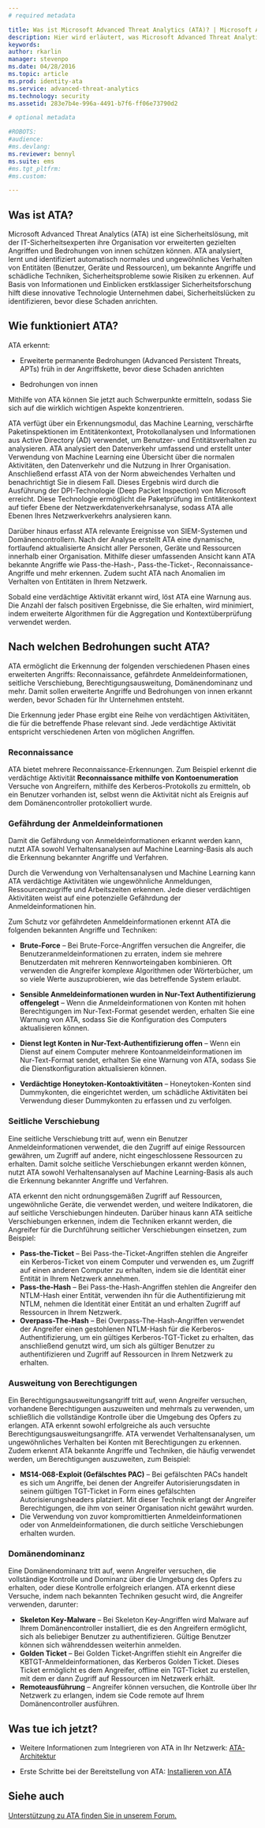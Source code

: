 ```yaml
---
# required metadata

title: Was ist Microsoft Advanced Threat Analytics (ATA)? | Microsoft Advanced Threat Analytics
description: Hier wird erläutert, was Microsoft Advanced Threat Analytics (ATA) ist und welche Arten von verdächtigen Aktivitäten erkannt werden können
keywords:
author: rkarlin
manager: stevenpo
ms.date: 04/28/2016
ms.topic: article
ms.prod: identity-ata
ms.service: advanced-threat-analytics
ms.technology: security
ms.assetid: 283e7b4e-996a-4491-b7f6-ff06e73790d2

# optional metadata

#ROBOTS:
#audience:
#ms.devlang:
ms.reviewer: bennyl
ms.suite: ems
#ms.tgt_pltfrm:
#ms.custom:

---
```



## Was ist ATA?
Microsoft Advanced Threat Analytics (ATA) ist eine Sicherheitslösung, mit der IT-Sicherheitsexperten ihre Organisation vor erweiterten gezielten Angriffen und Bedrohungen von innen schützen können. ATA analysiert, lernt und identifiziert automatisch normales und ungewöhnliches Verhalten von Entitäten (Benutzer, Geräte und Ressourcen), um bekannte Angriffe und schädliche Techniken, Sicherheitsprobleme sowie Risiken zu erkennen. Auf Basis von Informationen und Einblicken erstklassiger Sicherheitsforschung hilft diese innovative Technologie Unternehmen dabei, Sicherheitslücken zu identifizieren, bevor diese Schaden anrichten.

## Wie funktioniert ATA?
ATA erkennt:

  - Erweiterte permanente Bedrohungen (Advanced Persistent Threats, APTs) früh in der Angriffskette, bevor diese Schaden anrichten

  - Bedrohungen von innen

  Mithilfe von ATA können Sie jetzt auch Schwerpunkte ermitteln, sodass Sie sich auf die wirklich wichtigen Aspekte konzentrieren.

ATA verfügt über ein Erkennungsmodul, das Machine Learning, verschärfte Paketinspektionen im Entitätenkontext, Protokollanalysen und Informationen aus Active Directory (AD) verwendet, um Benutzer- und Entitätsverhalten zu analysieren.
ATA analysiert den Datenverkehr umfassend und erstellt unter Verwendung von Machine Learning eine Übersicht über die normalen Aktivitäten, den Datenverkehr und die Nutzung in Ihrer Organisation. Anschließend erfasst ATA von der Norm abweichendes Verhalten und benachrichtigt Sie in diesem Fall. Dieses Ergebnis wird durch die Ausführung der DPI-Technologie (Deep Packet Inspection) von Microsoft erreicht. Diese Technologie ermöglicht die Paketprüfung im Entitätenkontext auf tiefer Ebene der Netzwerkdatenverkehrsanalyse, sodass ATA alle Ebenen Ihres Netzwerkverkehrs analysieren kann.

Darüber hinaus erfasst ATA relevante Ereignisse von SIEM-Systemen und Domänencontrollern. Nach der Analyse erstellt ATA eine dynamische, fortlaufend aktualisierte Ansicht aller Personen, Geräte und Ressourcen innerhalb einer Organisation. Mithilfe dieser umfassenden Ansicht kann ATA bekannte Angriffe wie Pass-the-Hash-, Pass-the-Ticket-, Reconnaissance-Angriffe und mehr erkennen. Zudem sucht ATA nach Anomalien im Verhalten von Entitäten in Ihrem Netzwerk.  

Sobald eine verdächtige Aktivität erkannt wird, löst ATA eine Warnung aus. Die Anzahl der falsch positiven Ergebnisse, die Sie erhalten, wird minimiert, indem erweiterte Algorithmen für die Aggregation und Kontextüberprüfung verwendet werden.


## Nach welchen Bedrohungen sucht ATA?

ATA ermöglicht die Erkennung der folgenden verschiedenen Phasen eines erweiterten Angriffs: Reconnaissance, gefährdete Anmeldeinformationen, seitliche Verschiebung, Berechtigungsausweitung, Domänendominanz und mehr. Damit sollen erweiterte Angriffe und Bedrohungen von innen erkannt werden, bevor Schaden für Ihr Unternehmen entsteht.

Die Erkennung jeder Phase ergibt eine Reihe von verdächtigen Aktivitäten, die für die betreffende Phase relevant sind. Jede verdächtige Aktivität entspricht verschiedenen Arten von möglichen Angriffen.


### Reconnaissance
ATA bietet mehrere Reconnaissance-Erkennungen. Zum Beispiel erkennt die verdächtige Aktivität **Reconnaissance mithilfe von Kontoenumeration** Versuche von Angreifern, mithilfe des Kerberos-Protokolls zu ermitteln, ob ein Benutzer vorhanden ist, selbst wenn die Aktivität nicht als Ereignis auf dem Domänencontroller protokolliert wurde.

### Gefährdung der Anmeldeinformationen

Damit die Gefährdung von Anmeldeinformationen erkannt werden kann, nutzt ATA sowohl Verhaltensanalysen auf Machine Learning-Basis als auch die Erkennung bekannter Angriffe und Verfahren.  

Durch die Verwendung von Verhaltensanalysen und Machine Learning kann ATA verdächtige Aktivitäten wie ungewöhnliche Anmeldungen, Ressourcenzugriffe und Arbeitszeiten erkennen. Jede dieser verdächtigen Aktivitäten weist auf eine potenzielle Gefährdung der Anmeldeinformationen hin.

Zum Schutz vor gefährdeten Anmeldeinformationen erkennt ATA die folgenden bekannten Angriffe und Techniken:

 - **Brute-Force** – Bei Brute-Force-Angriffen versuchen die Angreifer, die Benutzeranmeldeinformationen zu erraten, indem sie mehrere Benutzerdaten mit mehreren Kennworteingaben kombinieren. Oft verwenden die Angreifer komplexe Algorithmen oder Wörterbücher, um so viele Werte auszuprobieren, wie das betreffende System erlaubt.

- **Sensible Anmeldeinformationen wurden in Nur-Text Authentifizierung offengelegt** – Wenn die Anmeldeinformationen von Konten mit hohen Berechtigungen im Nur-Text-Format gesendet werden, erhalten Sie eine Warnung von ATA, sodass Sie die Konfiguration des Computers aktualisieren können.

- **Dienst legt Konten in Nur-Text-Authentifizierung offen** – Wenn ein Dienst auf einem Computer mehrere Kontoanmeldeinformationen im Nur-Text-Format sendet, erhalten Sie eine Warnung von ATA, sodass Sie die Dienstkonfiguration aktualisieren können.

- **Verdächtige Honeytoken-Kontoaktivitäten** – Honeytoken-Konten sind Dummykonten, die eingerichtet werden, um schädliche Aktivitäten bei Verwendung dieser Dummykonten zu erfassen und zu verfolgen.

### Seitliche Verschiebung
Eine seitliche Verschiebung tritt auf, wenn ein Benutzer Anmeldeinformationen verwendet, die den Zugriff auf einige Ressourcen gewähren, um Zugriff auf andere, nicht eingeschlossene Ressourcen zu erhalten. Damit solche seitliche Verschiebungen erkannt werden können, nutzt ATA sowohl Verhaltensanalysen auf Machine Learning-Basis als auch die Erkennung bekannter Angriffe und Verfahren.  

ATA erkennt den nicht ordnungsgemäßen Zugriff auf Ressourcen, ungewöhnliche Geräte, die verwendet werden, und weitere Indikatoren, die auf seitliche Verschiebungen hindeuten. Darüber hinaus kann ATA seitliche Verschiebungen erkennen, indem die Techniken erkannt werden, die Angreifer für die Durchführung seitlicher Verschiebungen einsetzen, zum Beispiel:
- **Pass-the-Ticket** – Bei Pass-the-Ticket-Angriffen stehlen die Angreifer ein Kerberos-Ticket von einem Computer und verwenden es, um Zugriff auf einen anderen Computer zu erhalten, indem sie die Identität einer Entität in Ihrem Netzwerk annehmen.
- **Pass-the-Hash** – Bei Pass-the-Hash-Angriffen stehlen die Angreifer den NTLM-Hash einer Entität, verwenden ihn für die Authentifizierung mit NTLM, nehmen die Identität einer Entität an und erhalten Zugriff auf Ressourcen in Ihrem Netzwerk.
- **Overpass-The-Hash** – Bei Overpass-The-Hash-Angriffen verwendet der Angreifer einen gestohlenen NTLM-Hash für die Kerberos-Authentifizierung, um ein gültiges Kerberos-TGT-Ticket zu erhalten, das anschließend genutzt wird, um sich als gültiger Benutzer zu authentifizieren und Zugriff auf Ressourcen in Ihrem Netzwerk zu erhalten.

### Ausweitung von Berechtigungen
Ein Berechtigungsausweitungsangriff tritt auf, wenn Angreifer versuchen, vorhandene Berechtigungen auszuweiten und mehrmals zu verwenden, um schließlich die vollständige Kontrolle über die Umgebung des Opfers zu erlangen. ATA erkennt sowohl erfolgreiche als auch versuchte Berechtigungsausweitungsangriffe. ATA verwendet Verhaltensanalysen, um ungewöhnliches Verhalten bei Konten mit Berechtigungen zu erkennen. Zudem erkennt ATA bekannte Angriffe und Techniken, die häufig verwendet werden, um Berechtigungen auszuweiten, zum Beispiel:
- **MS14-068-Exploit (Gefälschtes PAC)** – Bei gefälschten PACs handelt es sich um Angriffe, bei denen der Angreifer Autorisierungsdaten in seinem gültigen TGT-Ticket in Form eines gefälschten Autorisierungsheaders platziert. Mit dieser Technik erlangt der Angreifer Berechtigungen, die ihm von seiner Organisation nicht gewährt wurden.
- Die Verwendung von zuvor kompromittierten Anmeldeinformationen oder von Anmeldeinformationen, die durch seitliche Verschiebungen erhalten wurden.

### Domänendominanz
Eine Domänendominanz tritt auf, wenn Angreifer versuchen, die vollständige Kontrolle und Dominanz über die Umgebung des Opfers zu erhalten, oder diese Kontrolle erfolgreich erlangen. ATA erkennt diese Versuche, indem nach bekannten Techniken gesucht wird, die Angreifer verwenden, darunter:
- **Skeleton Key-Malware** – Bei Skeleton Key-Angriffen wird Malware auf Ihrem Domänencontroller installiert, die es den Angreifern ermöglicht, sich als beliebiger Benutzer zu authentifizieren. Gültige Benutzer können sich währenddessen weiterhin anmelden.
- **Golden Ticket** – Bei Golden Ticket-Angriffen stiehlt ein Angreifer die KBTGT-Anmeldeinformationen, das Kerberos Golden Ticket. Dieses Ticket ermöglicht es dem Angreifer, offline ein TGT-Ticket zu erstellen, mit dem er dann Zugriff auf Ressourcen im Netzwerk erhält.
- **Remoteausführung** – Angreifer können versuchen, die Kontrolle über Ihr Netzwerk zu erlangen, indem sie Code remote auf Ihrem Domänencontroller ausführen.


## Was tue ich jetzt?

-   Weitere Informationen zum Integrieren von ATA in Ihr Netzwerk: [ATA-Architektur](ata-architecture.md)

-   Erste Schritte bei der Bereitstellung von ATA: [Installieren von ATA](/advanced-threat-analytics/DeployUse/install-ata)

## Siehe auch
[Unterstützung zu ATA finden Sie in unserem Forum.](https://social.technet.microsoft.com/Forums/security/en-US/home?forum=mata)


<!--HONumber=Apr16_HO2-->


